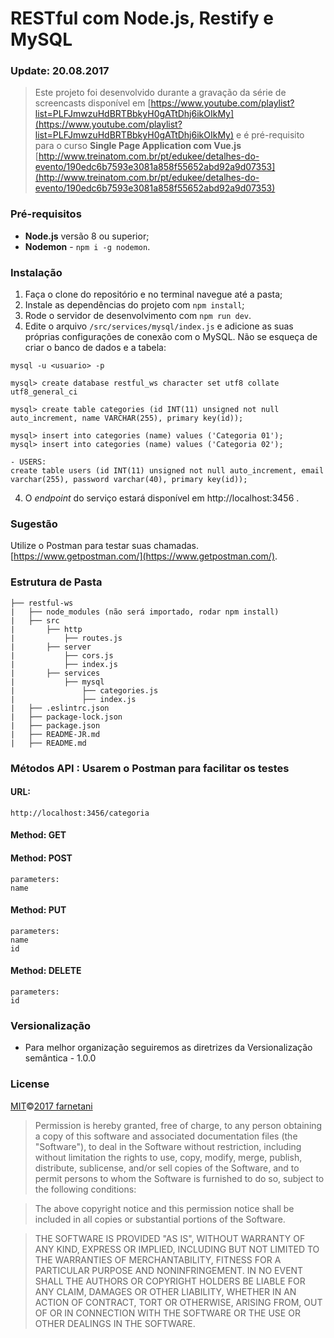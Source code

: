 # RESTful com Node.js, Restify e MySQL

### Update: 20.08.2017

> Este projeto foi desenvolvido durante a gravação da série de screencasts disponível em [https://www.youtube.com/playlist?list=PLFJmwzuHdBRTBbkyH0gATtDhj6ikOIkMy](https://www.youtube.com/playlist?list=PLFJmwzuHdBRTBbkyH0gATtDhj6ikOIkMy) e é pré-requisito para o curso **Single Page Application com Vue.js** [http://www.treinatom.com.br/pt/edukee/detalhes-do-evento/190edc6b7593e3081a858f55652abd92a9d07353](http://www.treinatom.com.br/pt/edukee/detalhes-do-evento/190edc6b7593e3081a858f55652abd92a9d07353)

### Pré-requisitos

- **Node.js** versão 8 ou superior;
- **Nodemon** - `npm i -g nodemon`.

### Instalação

1. Faça o clone do repositório e no terminal navegue até a pasta;
2. Instale as dependências do projeto com `npm install`;
3. Rode o servidor de desenvolvimento com `npm run dev`.
4. Edite o arquivo `/src/services/mysql/index.js` e adicione as suas próprias configurações de conexão com o MySQL. Não se esqueça de criar o banco de dados e a tabela:

```
mysql -u <usuario> -p

mysql> create database restful_ws character set utf8 collate utf8_general_ci

mysql> create table categories (id INT(11) unsigned not null auto_increment, name VARCHAR(255), primary key(id));

mysql> insert into categories (name) values ('Categoria 01');
mysql> insert into categories (name) values ('Categoria 02');

- USERS:
create table users (id INT(11) unsigned not null auto_increment, email varchar(255), password varchar(40), primary key(id));

```
4. O *endpoint* do serviço estará disponível em http://localhost:3456 .

### Sugestão

Utilize o Postman para testar suas chamadas. [https://www.getpostman.com/](https://www.getpostman.com/).

### Estrutura de Pasta

    ├── restful-ws
    |   ├── node_modules (não será importado, rodar npm install)
    |   ├── src
    |       ├── http
    |           ├── routes.js
    |       ├── server
    |           ├── cors.js
    |           ├── index.js
    |       ├── services
    |           ├── mysql
    |               ├── categories.js
    |               ├── index.js
    |   ├── .eslintrc.json
    |   ├── package-lock.json
    |   ├── package.json
    |   ├── README-JR.md
    |   ├── README.md

### Métodos API : Usarem o Postman para facilitar os testes

#### URL: 
    http://localhost:3456/categoria

#### Method: GET   

#### Method: POST
   
    parameters: 
    name

#### Method: PUT
   
    parameters: 
    name
    id

#### Method: DELETE
    
    parameters: 
    id

### Versionalização

- Para melhor organização seguiremos as diretrizes da Versionalização semântica -  1.0.0

### License

[MIT](https://github.com/farnetani)©[2017 farnetani](https://github.com/farnetani)

> Permission is hereby granted, free of charge, to any person obtaining a copy of this software and associated documentation files (the "Software"), to deal in the Software without restriction, including without limitation the rights to use, copy, modify, merge, publish, distribute, sublicense, and/or sell copies of the Software, and to permit persons to whom the Software is furnished to do so, subject to the following conditions:

> The above copyright notice and this permission notice shall be included in all copies or substantial portions of the Software.

> THE SOFTWARE IS PROVIDED "AS IS", WITHOUT WARRANTY OF ANY KIND, EXPRESS OR IMPLIED, INCLUDING BUT NOT LIMITED TO THE WARRANTIES OF MERCHANTABILITY, FITNESS FOR A PARTICULAR PURPOSE AND NONINFRINGEMENT. IN NO EVENT SHALL THE AUTHORS OR COPYRIGHT HOLDERS BE LIABLE FOR ANY CLAIM, DAMAGES OR OTHER LIABILITY, WHETHER IN AN ACTION OF CONTRACT, TORT OR OTHERWISE, ARISING FROM, OUT OF OR IN CONNECTION WITH THE SOFTWARE OR THE USE OR OTHER DEALINGS IN THE SOFTWARE.
